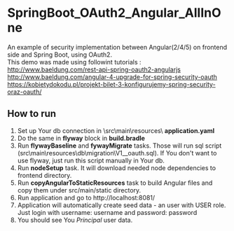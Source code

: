# SpringBoot_OAuth2_Angular_AllInOne

An example of security implementation between Angular(2/4/5) on frontend side and Spring Boot, using OAuth2.   
This demo was made using followint tutorials :   
http://www.baeldung.com/rest-api-spring-oauth2-angularjs    
http://www.baeldung.com/angular-4-upgrade-for-spring-security-oauth   
https://kobietydokodu.pl/projekt-bilet-3-konfigurujemy-spring-security-oraz-oauth/    

## How to run
1.  Set up Your db connection in \src\main\resources\ **application.yaml**    
2.  Do the same in **flyway** block in **build.bradle**    
3.  Run **flywayBaseline** and **fywayMigrate** tasks. Those will run sql script (src\main\resources\db\migration\V1__oauth.sql). 
If You don't want to use flyway, just run this script manually in Your db.    
4.  Run **nodeSetup** task. It will download needed node dependencies to frontend directory.    
5.  Run **copyAngularToStaticResources** task to build Angular files and copy them under src/main/static directory.    
6.  Run application and go to http://localhost:8081/    
7.  Application will automatically create seed data - an user with USER role. Just login with username: username and password: password
8. You should see You *Principal* user data.
